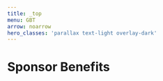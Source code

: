 ```yaml
---
title: _top
menu: GBT
arrow: noarrow
hero_classes: 'parallax text-light overlay-dark'
---
```


# **Sponsor Benefits**
